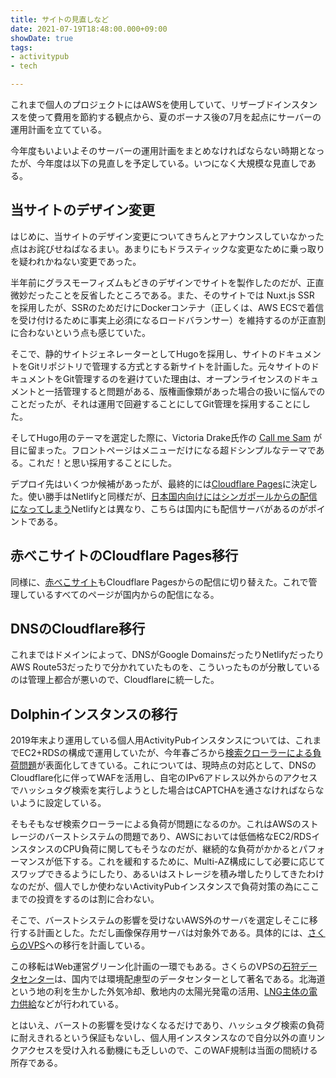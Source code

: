 ```yaml
---
title: サイトの見直しなど
date: 2021-07-19T18:48:00.000+09:00
showDate: true
tags:
- activitypub
- tech

---
```

これまで個人のプロジェクトにはAWSを使用していて、リザーブドインスタンスを使って費用を節約する観点から、夏のボーナス後の7月を起点にサーバーの運用計画を立てている。

今年度もいよいよそのサーバーの運用計画をまとめなければならない時期となったが、今年度は以下の見直しを予定している。いつになく大規模な見直しである。

## 当サイトのデザイン変更

はじめに、当サイトのデザイン変更についてきちんとアナウンスしていなかった点はお詫びせねばなるまい。あまりにもドラスティックな変更なために乗っ取りを疑われかねない変更であった。

半年前にグラスモーフィズムもどきのデザインでサイトを製作したのだが、正直微妙だったことを反省したところである。また、そのサイトでは Nuxt.js SSR を採用したが、SSRのためだけにDockerコンテナ（正しくは、AWS ECSで着信を受け付けるために事実上必須になるロードバランサー）を維持するのが正直割に合わないという点も感じていた。

そこで、静的サイトジェネレーターとしてHugoを採用し、サイトのドキュメントをGitリポジトリで管理する方式とする新サイトを計画した。元々サイトのドキュメントをGit管理するのを避けていた理由は、オープンライセンスのドキュメントと一括管理すると問題がある、版権画像類があった場合の扱いに悩んでのことだったが、それは運用で回避することにしてGit管理を採用することにした。

そしてHugo用のテーマを選定した際に、Victoria Drake氏作の [Call me Sam](https://github.com/victoriadrake/hugo-theme-sam/) が目に留まった。フロントページはメニューだけになる超ドシンプルなテーマである。これだ！と思い採用することにした。

デプロイ先はいくつか候補があったが、最終的には[Cloudflare Pages](https://pages.cloudflare.com/)に決定した。使い勝手はNetlifyと同様だが、[日本国内向けにはシンガポールからの配信になってしまう](https://penguinone.kuropen.org/posts/210205_migrate_to_aws/)Netlifyとは異なり、こちらは国内にも配信サーバがあるのがポイントである。

## 赤べこサイトのCloudflare Pages移行

同様に、[赤べこサイト](https://akabe.co/)もCloudflare Pagesからの配信に切り替えた。これで管理しているすべてのページが国内からの配信になる。

## DNSのCloudflare移行

これまではドメインによって、DNSがGoogle DomainsだったりNetlifyだったりAWS Route53だったりで分かれていたものを、こういったものが分散しているのは管理上都合が悪いので、Cloudflareに統一した。

## Dolphinインスタンスの移行

2019年末より運用している個人用ActivityPubインスタンスについては、これまでEC2+RDSの構成で運用していたが、今年春ごろから[検索クローラーによる負荷問題](https://penguinone.kuropen.org/posts/20210613-investigation-dolphin-load/)が表面化してきている。これについては、現時点の対応として、DNSのCloudflare化に伴ってWAFを活用し、自宅のIPv6アドレス以外からのアクセスでハッシュタグ検索を実行しようとした場合はCAPTCHAを通さなければならないように設定している。

そもそもなぜ検索クローラーによる負荷が問題になるのか。これはAWSのストレージのバーストシステムの問題であり、AWSにおいては低価格なEC2/RDSインスタンスのCPU負荷に関してもそうなのだが、継続的な負荷がかかるとパフォーマンスが低下する。これを緩和するために、Multi-AZ構成にして必要に応じてスワップできるようにしたり、あるいはストレージを積み増したりしてきたわけなのだが、個人でしか使わないActivityPubインスタンスで負荷対策の為にここまでの投資をするのは割に合わない。

そこで、バーストシステムの影響を受けないAWS外のサーバを選定しそこに移行する計画とした。ただし画像保存用サーバは対象外である。具体的には、[さくらのVPS](https://vps.sakura.ad.jp/)への移行を計画している。

この移転はWeb運営グリーン化計画の一環でもある。さくらのVPSの[石狩データセンター](https://datacenter.sakura.ad.jp/location/ishikari/)は、国内では環境配慮型のデータセンターとして著名である。北海道という地の利を生かした外気冷却、敷地内の太陽光発電の活用、[LNG主体の電力供給](https://jp.techcrunch.com/2021/06/21/2021-06-21-sakura-internet-ishikari-detacenter-lng-power/)などが行われている。

とはいえ、バーストの影響を受けなくなるだけであり、ハッシュタグ検索の負荷に耐えきれるという保証もないし、個人用インスタンスなので自分以外の直リンクアクセスを受け入れる動機にも乏しいので、このWAF規制は当面の間続ける所存である。